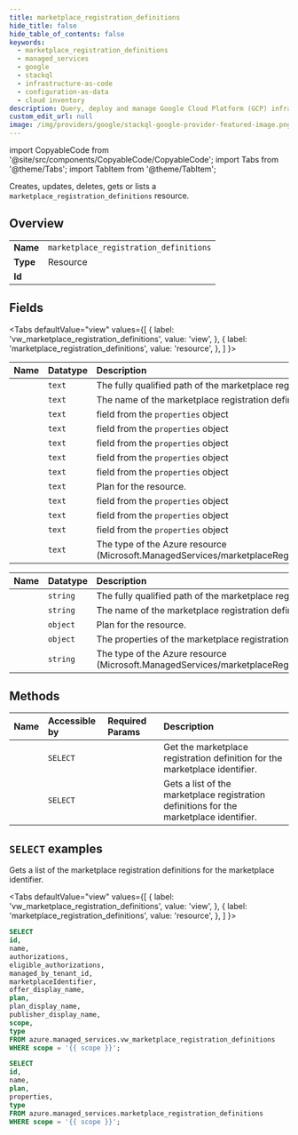 ```yaml
---
title: marketplace_registration_definitions
hide_title: false
hide_table_of_contents: false
keywords:
  - marketplace_registration_definitions
  - managed_services
  - google
  - stackql
  - infrastructure-as-code
  - configuration-as-data
  - cloud inventory
description: Query, deploy and manage Google Cloud Platform (GCP) infrastructure and resources using SQL
custom_edit_url: null
image: /img/providers/google/stackql-google-provider-featured-image.png
---
```


import CopyableCode from '@site/src/components/CopyableCode/CopyableCode';
import Tabs from '@theme/Tabs';
import TabItem from '@theme/TabItem';

Creates, updates, deletes, gets or lists a <code>marketplace_registration_definitions</code> resource.

## Overview
<table><tbody>
<tr><td><b>Name</b></td><td><code>marketplace_registration_definitions</code></td></tr>
<tr><td><b>Type</b></td><td>Resource</td></tr>
<tr><td><b>Id</b></td><td><CopyableCode code="azure.managed_services.marketplace_registration_definitions" /></td></tr>
</tbody></table>

## Fields
<Tabs
    defaultValue="view"
    values={[
        { label: 'vw_marketplace_registration_definitions', value: 'view', },
        { label: 'marketplace_registration_definitions', value: 'resource', },
    ]
}>
<TabItem value="view">

| Name | Datatype | Description |
|:-----|:---------|:------------|
| <CopyableCode code="id" /> | `text` | The fully qualified path of the marketplace registration definition. |
| <CopyableCode code="name" /> | `text` | The name of the marketplace registration definition. |
| <CopyableCode code="authorizations" /> | `text` | field from the `properties` object |
| <CopyableCode code="eligible_authorizations" /> | `text` | field from the `properties` object |
| <CopyableCode code="managed_by_tenant_id" /> | `text` | field from the `properties` object |
| <CopyableCode code="marketplaceIdentifier" /> | `text` | field from the `properties` object |
| <CopyableCode code="offer_display_name" /> | `text` | field from the `properties` object |
| <CopyableCode code="plan" /> | `text` | Plan for the resource. |
| <CopyableCode code="plan_display_name" /> | `text` | field from the `properties` object |
| <CopyableCode code="publisher_display_name" /> | `text` | field from the `properties` object |
| <CopyableCode code="scope" /> | `text` | field from the `properties` object |
| <CopyableCode code="type" /> | `text` | The type of the Azure resource (Microsoft.ManagedServices/marketplaceRegistrationDefinitions). |
</TabItem>
<TabItem value="resource">

| Name | Datatype | Description |
|:-----|:---------|:------------|
| <CopyableCode code="id" /> | `string` | The fully qualified path of the marketplace registration definition. |
| <CopyableCode code="name" /> | `string` | The name of the marketplace registration definition. |
| <CopyableCode code="plan" /> | `object` | Plan for the resource. |
| <CopyableCode code="properties" /> | `object` | The properties of the marketplace registration definition. |
| <CopyableCode code="type" /> | `string` | The type of the Azure resource (Microsoft.ManagedServices/marketplaceRegistrationDefinitions). |
</TabItem></Tabs>

## Methods
| Name | Accessible by | Required Params | Description |
|:-----|:--------------|:----------------|:------------|
| <CopyableCode code="get" /> | `SELECT` | <CopyableCode code="marketplaceIdentifier, scope" /> | Get the marketplace registration definition for the marketplace identifier. |
| <CopyableCode code="list" /> | `SELECT` | <CopyableCode code="scope" /> | Gets a list of the marketplace registration definitions for the marketplace identifier. |

## `SELECT` examples

Gets a list of the marketplace registration definitions for the marketplace identifier.

<Tabs
    defaultValue="view"
    values={[
        { label: 'vw_marketplace_registration_definitions', value: 'view', },
        { label: 'marketplace_registration_definitions', value: 'resource', },
    ]
}>
<TabItem value="view">

```sql
SELECT
id,
name,
authorizations,
eligible_authorizations,
managed_by_tenant_id,
marketplaceIdentifier,
offer_display_name,
plan,
plan_display_name,
publisher_display_name,
scope,
type
FROM azure.managed_services.vw_marketplace_registration_definitions
WHERE scope = '{{ scope }}';
```
</TabItem>
<TabItem value="resource">


```sql
SELECT
id,
name,
plan,
properties,
type
FROM azure.managed_services.marketplace_registration_definitions
WHERE scope = '{{ scope }}';
```
</TabItem></Tabs>

